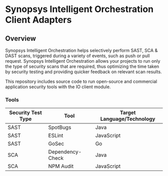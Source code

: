 # Synopsys Intelligent Orchestration Client Adapters

## Overview

Synopsys Intelligent Orchestration helps selectively perform SAST, SCA & DAST scans, triggered during a variety of events, such as push or pull request. Synopsys Intelligent Orchestration allows your projects to run only the type of security scans that are required, thus optimizing the time taken by security testing and providing quicker feedback on relevant scan results.

This repository includes source code to run open-source and commercial application security tools with the IO client module.

### Tools

| Security Test Type  | Tool | Target Language/Technology |
| --- | --- | --- |
| SAST | SpotBugs | Java |
| SAST | ESLint | JavaScript |
| SAST | GoSec | Go |
| SCA | Dependency-Check | Java |
| SCA | NPM Audit | JavaScript |
